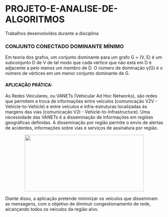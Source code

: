 # PROJETO-E-ANALISE-DE-ALGORITMOS
Trabalhos desenvolvidos durante a disciplina

### CONJUNTO CONECTADO DOMINANTE MÍNIMO
  Em teoria dos grafos, um conjunto dominante para um grafo G = (V, E) é um subconjunto D de V de tal modo que cada vértice que não está em D é adjacente a pelo menos um membro de D. O número de dominação γ(G) é o número de vértices em um menor conjunto dominante de G.

  #### APLICAÇÃO PRÁTICA: 
   As Redes Veiculares, ou VANETs (Vehicular Ad Hoc Networks), são redes que permitem a troca de informações entre veículos (comunicação V2V - Vehicle-to-Vehicle) e entre veículos e infra-estruturas localizadas às margens das vias (comunicação V2I - Vehicle-to-Infrastructure). Uma necessidade das VANETs é a disseminação de informações em regiões geográficas definidas. A disseminação por região permite o envio de alertas de acidentes, informações sobre vias e serviços de assinatura por região.
   
  <p align="center">
    <img width="380" height="180" src="https://i.imgur.com/p5gLDA7.png">
  </p>
  
  Diante disso, a aplicação pretende minimizar os veículos que disseminam as mensagens, com o objetivo de diminuir congestionamento de rede, alcançando todos os veículos da região alvo.

